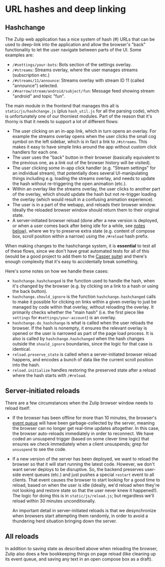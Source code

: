 # URL hashes and deep linking

## Hashchange

The Zulip web application has a nice system of hash (#) URLs that can
be used to deep-link into the application and allow the browser's
"back" functionality to let the user navigate between parts of the UI.
Some examples are:

* `/#settings/your-bots`: Bots section of the settings overlay.
* `/#streams`: Streams overlay, where the user manages streams
  (subscription etc.)
* `/#streams/11/announce`: Streams overlay with stream ID 11 (called
  "announce") selected.
* `/#narrow/stream/android/subject/fun`: Message feed showing stream
  "android" and topic "fun".

The main module in the frontend that manages this all is
`static/js/hashchange.js` (plus `hash_util.js` for all the parsing
code), which is unfortunately one of our thorniest modules.  Part of
the reason that it's thorny is that it needs to support a lot of
different flows:

* The user clicking on an in-app link, which in turn opens an overlay.
  For example the streams overlay opens when the user clicks the small
  cog symbol on the left sidebar, which is in fact a link to
  `/#streams`.  This makes it easy to have simple links around the app
  without custom click handlers for each one.
* The user uses the "back" button in their browser (basically
  equivalent to the previous one, as a *link* out of the browser history
  will be visited).
* The user clicking some in-app click handler (e.g. "Stream settings"
  for an individual stream), that potentially does
  several UI-manipulating things including e.g. loading the streams
  overlay, and needs to update the hash without re-triggering the open
  animation (etc.).
* Within an overlay like the streams overlay, the user clicks to
  another part of the overlay, which should update the hash but not
  re-trigger loading the overlay (which would result in a confusing
  animation experience).
* The user is in a part of the webapp, and reloads their browser window.
  Ideally the reloaded browser window should return them to their
  original state.
* A server-initiated browser reload (done after a new version is
  deployed, or when a user comes back after being idle for a while,
  see [notes below][self-server-reloads]), where we try to preserve
  extra state (e.g. content of compose box, scroll position within a
  narrow) using the `/#reload` hash prefix.

When making changes to the hashchange system, it is **essential** to
test all of these flows, since we don't have great automated tests for
all of this (would be a good project to add them to the
[Casper suite][testing-with-casper]) and there's enough complexity
that it's easy to accidentally break something.

Here's some notes on how we handle these cases:

* `hashchange.hashchanged` is the function used to handle the hash,
  when it's changed by the browser (e.g. by clicking on a link to
  a hash or using the back button).
* `hashchange.should_ignore` is the function `hashchange.hashchanged`
  calls to make it possible for clicking on links within a given
  overlay to just be managed by code within that overlay, without
  reloading the overlay.  It primarily checks whether the "main hash"
  (i.e. the first piece like `settings` for `#settings/your-account`) is an overlay.
* `hashchange.do_hashchange` is what is called when the user reloads the
  browser.  If the hash is nonempty, it ensures the relevant overlay
  is opened or the user is narrowed as part of the page load process.
  It is also is called by `hashchange.hashchanged` when the hash
  changes outside the `should_ignore` boundaries, since the logic for
  that case is identical.
* `reload.preserve_state` is called when a server-initiated browser
  reload happens, and encodes a bunch of data like the current scroll
  position into the hash.
* `reload.initialize` handles restoring the preserved state after a
  reload where the hash starts with `/#reload`.

## Server-initiated reloads

There are a few circumstances when the Zulip browser window needs to
reload itself:

* If the browser has been offline for more than 10 minutes, the
  browser's [event queue][events-system] will have been
  garbage-collected by the server, meaning the browser can no longer
  get real-time updates altogether.  In this case, the browser
  auto-reloads immediately in order to reconnect.  We have coded an
  unsuspend trigger (based on some clever time logic) that ensures we
  check immediately when a client unsuspends; grep for `unsuspend` to
  see the code.
* If a new version of the server has been deployed, we want to reload
  the browser so that it will start running the latest code.  However,
  we don't want server deploys to be disruptive.  So, the backend
  preserves user-side event queues (etc.) and just pushes a special
  `restart` event to all clients.  That event causes the browser to
  start looking for a good time to reload, based on when the user is
  idle (ideally, we'd reload when they're not looking and restore
  state so that the user never knew it happened!).  The logic for
  doing this is in `static/js/reload.js`; but regardless we'll reload
  within 30 minutes unconditionally.

  An important detail in server-initiated reloads is that we
  desynchronize when browsers start attempting them randomly, in
  order to avoid a thundering herd situation bringing down the server.

## All reloads

In addition to saving state as described above when reloading the
browser, Zulip also does a few bookkeeping things on page reload (like
cleaning up its event queue, and saving any text in an open compose
box as a draft).

[testing-with-casper]: testing-with-casper.html
[self-server-reloads]: #server-initiated-reloads
[events-system]: events-system.html
